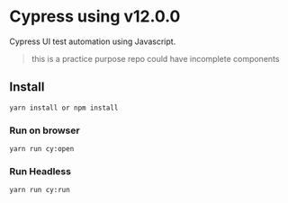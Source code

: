 # Cypress using v12.0.0

Cypress UI test automation using Javascript.

> this is a practice purpose repo could have incomplete components

## Install

```
yarn install or npm install
```

### Run on browser

```
yarn run cy:open
```

### Run Headless

```
yarn run cy:run
```
